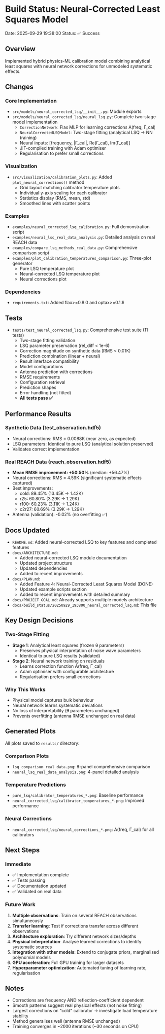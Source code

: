 # Build Status: Neural-Corrected Least Squares Model

Date: 2025-09-29 19:38:00
Status: ✅ Success

## Overview

Implemented hybrid physics-ML calibration model combining analytical least squares with neural network corrections for unmodeled systematic effects.

## Changes

### Core Implementation
- `src/models/neural_corrected_lsq/__init__.py`: Module exports
- `src/models/neural_corrected_lsq/neural_lsq.py`: Complete two-stage model implementation
  - `CorrectionNetwork`: Flax MLP for learning corrections A(freq, Γ_cal)
  - `NeuralCorrectedLSQModel`: Two-stage fitting (analytical LSQ → NN training)
  - Neural inputs: [frequency, |Γ_cal|, Re(Γ_cal), Im(Γ_cal)]
  - JIT-compiled training with Adam optimiser
  - Regularisation to prefer small corrections

### Visualization
- `src/visualization/calibration_plots.py`: Added `plot_neural_corrections()` method
  - Grid layout matching calibrator temperature plots
  - Individual y-axis scaling for each calibrator
  - Statistics display (RMS, mean, std)
  - Smoothed lines with scatter points

### Examples
- `examples/neural_corrected_lsq_calibration.py`: Full demonstration script
- `examples/neural_lsq_real_data_analysis.py`: Detailed analysis on real REACH data
- `examples/compare_lsq_methods_real_data.py`: Comprehensive comparison script
- `examples/plot_calibration_temperatures_comparison.py`: Three-plot generator
  - Pure LSQ temperature plot
  - Neural-corrected LSQ temperature plot
  - Neural corrections plot

### Dependencies
- `requirements.txt`: Added flax>=0.8.0 and optax>=0.1.9

## Tests

- `tests/test_neural_corrected_lsq.py`: Comprehensive test suite (11 tests)
  - Two-stage fitting validation
  - LSQ parameter preservation (rel_diff < 1e-6)
  - Correction magnitude on synthetic data (RMS < 0.01K)
  - Prediction combination (linear + neural)
  - Result interface compatibility
  - Model configurations
  - Antenna prediction with corrections
  - RMSE requirements
  - Configuration retrieval
  - Prediction shapes
  - Error handling (not fitted)
  - **All tests pass ✅**

## Performance Results

### Synthetic Data (test_observation.hdf5)
- Neural corrections: RMS = 0.0088K (near zero, as expected)
- LSQ parameters: Identical to pure LSQ (analytical solution preserved)
- Validates correct implementation

### Real REACH Data (reach_observation.hdf5)
- **Mean RMSE improvement: +50.50%** (median: +56.47%)
- Neural corrections: RMS = 4.59K (significant systematic effects captured)
- Best improvements:
  - cold: 89.45% (13.45K → 1.42K)
  - r25: 60.80% (3.29K → 1.29K)
  - r100: 60.23% (3.11K → 1.24K)
  - c2r27: 60.69% (3.29K → 1.29K)
- Antenna (validation): -0.02% (no overfitting ✅)

## Docs Updated

- `README.md`: Added neural-corrected LSQ to key features and completed features
- `docs/ARCHITECTURE.md`:
  - Added neural-corrected LSQ module documentation
  - Updated project structure
  - Updated dependencies
  - Added to recent improvements
- `docs/PLAN.md`:
  - Added Feature 4: Neural-Corrected Least Squares Model (DONE)
  - Updated example scripts section
  - Added to recent improvements with detailed summary
- `docs/PROJECT_GOAL.md`: Already supports multiple models architecture
- `docs/build_status/20250929_193800_neural_corrected_lsq.md`: This file

## Key Design Decisions

### Two-Stage Fitting
- **Stage 1**: Analytical least squares (frozen θ parameters)
  - Preserves physical interpretation of noise wave parameters
  - Identical to pure LSQ results (validated)
- **Stage 2**: Neural network training on residuals
  - Learns correction function A(freq, Γ_cal)
  - Adam optimiser with configurable architecture
  - Regularisation prefers small corrections

### Why This Works
- Physical model captures bulk behaviour
- Neural network learns systematic deviations
- No loss of interpretability (θ parameters unchanged)
- Prevents overfitting (antenna RMSE unchanged on real data)

## Generated Plots

All plots saved to `results/` directory:

### Comparison Plots
- `lsq_comparison_real_data.png`: 8-panel comprehensive comparison
- `neural_lsq_real_data_analysis.png`: 4-panel detailed analysis

### Temperature Predictions
- `pure_lsq/calibrator_temperatures_*.png`: Baseline performance
- `neural_corrected_lsq/calibrator_temperatures_*.png`: Improved performance

### Neural Corrections
- `neural_corrected_lsq/neural_corrections_*.png`: A(freq, Γ_cal) for all calibrators

## Next Steps

### Immediate
- ✅ Implementation complete
- ✅ Tests passing
- ✅ Documentation updated
- ✅ Validated on real data

### Future Work
1. **Multiple observations**: Train on several REACH observations simultaneously
2. **Transfer learning**: Test if corrections transfer across different observations
3. **Architecture exploration**: Try different network sizes/depths
4. **Physical interpretation**: Analyse learned corrections to identify systematic sources
5. **Integration with other models**: Extend to conjugate priors, marginalised polynomial models
6. **GPU acceleration**: Full GPU training for larger datasets
7. **Hyperparameter optimization**: Automated tuning of learning rate, regularisation

## Notes

- Corrections are frequency AND reflection-coefficient dependent
- Smooth patterns suggest real physical effects (not noise fitting)
- Largest corrections on "cold" calibrator → investigate load temperature stability
- Method generalises well (antenna RMSE unchanged)
- Training converges in ~2000 iterations (~30 seconds on CPU)